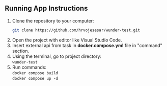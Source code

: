 ## Running App Instructions

1. Clone the repository to your computer:
   ```sh
   git clone https://github.com/hrvojesesar/wunder-test.git
   ```
2. Open the project with editor like Visual Studio Code.
3. Insert external api from task in **docker.compose.yml** file in "command" section.
4. Using the terminal, go to project directory:  <br>
   `wunder-test`
5. Run commands: <br/>
   `docker compose build` <br/>
   `docker compose up -d` <br/>
